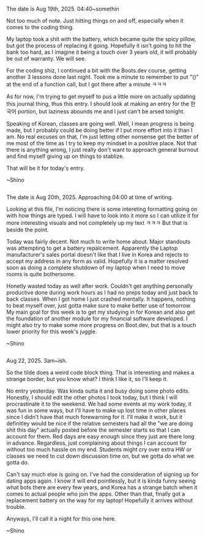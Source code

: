 The date is Aug 19th, 2025. 04:40~somethin

Not too much of note. Just hitting things on and off, especially when it comes to the coding thing.

My laptop took a shit with the battery, which became quite the spicy pillow, but got the process of replacing it going. Hopefully it isn't going to hit the bank too hard, as I imagine it being a touch over 3 years old, it will probably be out of warranty. We will see.

For the coding shiz, I continued a bit with the Boots.dev course, getting another 3 lessons done last night. Took me a minute to remember to put "()" at the end of a function call, but I got there after a minute ㅋㅋㅋ

As for now, I'm trying to get myself to pus a little more on actually updating this journal thing, thus this entry. I should look at making an entry for the 한국어 portion, but laziness abounds me and I just can't be arsed tonight.

Speaking of Korean, classes are going well. Well, I mean progress is being made, but I probably could be doing better if I put more effort into it than I am. No real excuses on that, I'm just letting other nonsense get the better of me most of the time as I try to keep my mindset in a positive place. Not that there is anything wrong, I just really don't want to approach general burnout and find myself giving up on things to stablize.

That will be it for today's entry.

~Shino

~~~~~
~~~~~

The date is Aug 20th, 2025. Approaching 04:00 at time of writing.

Looking at this file, I'm noticing there is some intereting formatting going on with how things are typed. I will have to look into it more so I can utilize it for more interesting visuals and not completely up my text ㅋㅋㅋ But that is beside the point.

Today was fairly decent. Not much to write home about. Major standouts was attempting to get a battery repalcement. Apparently the Laptop manufacturer's sales portal doesn't like that I live in Korea and rejects to accept my address in any form as valid. Hopefully it is a matter resolved soon as doing a complete shutdown of my laptop when I need to move rooms is quite bothersome.

Honetly wasted today as well after work. Couldn't get anything personally productive done during work hours as I had no preps today and just back to back classes. When I got home I just crashed mentally. It happens, nothing to beat myself over, just gotta make sure to make better use of tomorrow. My main goal for this week is to get my studying in for Korean and also get the foundation of another module for my financial software developed. I might also try to make some more progress on Boot.dev, but that is a touch lower priority for this week's juggle.

~Shino

~~~~
~~~~

Aug 22, 2025. 3am~ish.

So the tilde does a weird code block thing. That is interesting and makes a strange border, but you know what? I think I like it, so I'll keep it.

No entry yesterday. Was kinda outta it and busy doing some photo edits. Honestly, I should edit the other photos I took today, but I think I will procrastinate it to the weekend. We had some events at my work today, it was fun in some ways, but I'll have to make up lost time in other places since I didn't have that much forewarning for it. I'll make it work, but it definitley would be nice if the relative semesters had all the "we are doing shit this day" actually posted before the semester starts so that I can account for them. Red days are easy enough since they just are there long in advance. Regardless, just complaining about things I can account for without too much hassle on my end. Students might cry over extra HW or classes we need to cut down discussion time on, but we gotta do what we gotta do.

Can't say much else is going on. I've had the consideration of signing up for dating apps again. I know it will end pointlessly, but it is kinda funny seeing what bots there are every few years, and Korea has a strange batch when it comes to actual people who join the apps. Other than that, finally got a replacement battery on the way for my laptop! Hopefully it arrives without trouble.

Anyways, I'll call it a night for this one here.

~Shino

~~~~
~~~~

